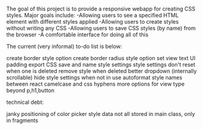 The goal of this project is to provide a responsive webapp for creating CSS styles.
Major goals include:
-Allowing users to see a specified HTML element with different styles applied
-Allowing users to create styles without writing any CSS
-Allowing users to save CSS styles (by name) from the browser
-A comfortable interface for doing all of this

The current (very informal) to-do list is below:

create border style option
create border radius style option
set view text
UI padding
export CSS
save and name style settings
style settings don't reset when one is deleted
remove style when deleted
better dropdown (internally scrollable)
hide style settings when not in use
autoformat style names between react camelcase and css hyphens
more options for view type beyond p,h1,button

technical debt:

janky positioning of color picker
style data not all stored in main class, only in fragments
